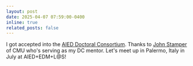 ```yaml
---
layout: post
date: 2025-04-07 07:59:00-0400
inline: true
related_posts: false
---
```


I got accepted into the [AIED Doctoral Consortium](https://aied2025.itd.cnr.it/index.php/maintrack/doctoral-consortium/). Thanks to [John Stamper](http://dev.stamper.org/) of CMU who's serving as my DC mentor. Let's meet up in Palermo, Italy in July at AIED+EDM+L@S!
